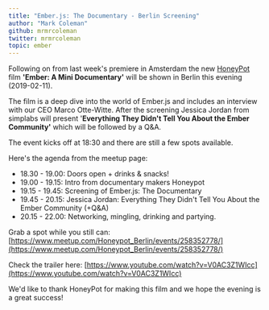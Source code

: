 ```yaml
---
title: "Ember.js: The Documentary - Berlin Screening"
author: "Mark Coleman"
github: mrmrcoleman
twitter: mrmrcoleman
topic: ember
---
```


Following on from last week's premiere in Amsterdam the new [HoneyPot](https://www.honeypot.io/) film **'Ember: A Mini Documentary'** will be shown in Berlin this evening (2019-02-11).

The film is a deep dive into the world of Ember.js and includes an interview with our CEO Marco Otte-Witte. After the screening Jessica Jordan from simplabs will present '**Everything They Didn't Tell You About the Ember Community'** which will be followed by a Q&A.

<!--break-->

The event kicks off at 18:30 and there are still a few spots available.

Here's the agenda from the meetup page:

* 18.30 - 19.00: Doors open + drinks & snacks!
* 19.00 - 19.15: Intro from documentary makers Honeypot
* 19.15 - 19.45: Screening of Ember.js: The Documentary
* 19.45 - 20.15: Jessica Jordan: Everything They Didn't Tell You About the Ember Community (+Q&A)
* 20.15 - 22.00: Networking, mingling, drinking and partying.

Grab a spot while you still can: [https://www.meetup.com/Honeypot_Berlin/events/258352778/](https://www.meetup.com/Honeypot_Berlin/events/258352778/)

Check the trailer here: [https://www.youtube.com/watch?v=V0AC3Z1WIcc](https://www.youtube.com/watch?v=V0AC3Z1WIcc)

We'd like to thank HoneyPot for making this film and we hope the evening is a great success!